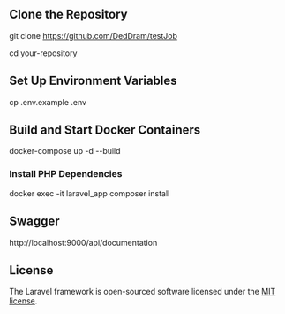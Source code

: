 

## Clone the Repository

git clone https://github.com/DedDram/testJob

cd your-repository

## Set Up Environment Variables

cp .env.example .env

## Build and Start Docker Containers

docker-compose up -d --build

### Install PHP Dependencies

docker exec -it laravel_app composer install

## Swagger

http://localhost:9000/api/documentation

## License

The Laravel framework is open-sourced software licensed under the [MIT license](https://opensource.org/licenses/MIT).
